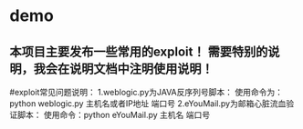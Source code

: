 # demo
本项目主要发布一些常用的exploit！
需要特别的说明，我会在说明文档中注明使用说明！
-------------------------------------------------------------
#exploit常见问题说明：
1.weblogic.py为JAVA反序列号脚本：
使用命令为：python  weblogic.py  主机名或者IP地址   端口号
2.eYouMail.py为邮箱心脏流血验证脚本：
使用命令：python eYouMail.py  主机名  端口号
